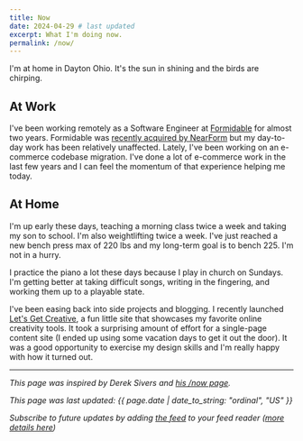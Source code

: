 ```yaml
---
title: Now
date: 2024-04-29 # last updated
excerpt: What I'm doing now.
permalink: /now/
---
```


I'm at home in Dayton Ohio. It's the sun in shining and the birds are chirping.

## At Work

I've been working remotely as a Software Engineer at [Formidable](https://formidable.com/) for almost two years. Formidable was [recently acquired by NearForm](https://formidable.com/blog/2023/formidable-joins-forces-with-nearform/) but my day-to-day work has been relatively unaffected. Lately, I've been working on an e-commerce codebase migration. I've done a lot of e-commerce work in the last few years and I can feel the momentum of that experience helping me today.

## At Home

I'm up early these days, teaching a morning class twice a week and taking my son to school. I'm also weightlifting twice a week. I've just reached a new bench press max of 220 lbs and my long-term goal is to bench 225. I'm not in a hurry.

I practice the piano a lot these days because I play in church on Sundays. I'm getting better at taking difficult songs, writing in the fingering, and working them up to a playable state.

I've been easing back into side projects and blogging. I recently launched [Let's Get Creative](https://www.bryanbraun.com/lets-get-creative/), a fun little site that showcases my favorite online creativity tools. It took a surprising amount of effort for a single-page content site (I ended up using some vacation days to get it out the door). It was a good opportunity to exercise my design skills and I'm really happy with how it turned out.

---

_This page was inspired by Derek Sivers and [his /now page](https://sivers.org/now)._

_This page was last updated: {{ page.date | date_to_string: "ordinal", "US" }}_

_Subscribe to future updates by adding [the feed]({{site.url}}/now.json) to your feed reader ([more details here](https://aboutfeeds.com/))_
